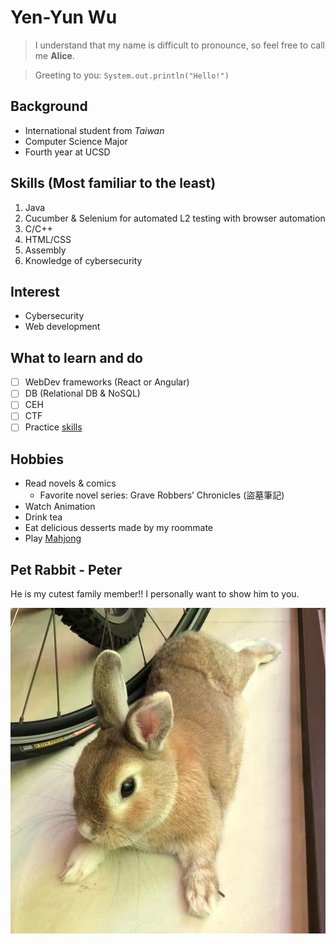 # Yen-Yun Wu
> I understand that my name is difficult to pronounce, so feel free to call me **Alice**.

> Greeting to you: `System.out.println("Hello!")`

## Background
- International student from *Taiwan*
- Computer Science Major
- Fourth year at UCSD
 
## Skills (Most familiar to the least)
1. Java
2. Cucumber & Selenium for automated L2 testing with browser automation
3. C/C++
4. HTML/CSS
5. Assembly
6. Knowledge of cybersecurity

## Interest
- Cybersecurity
- Web development

## What to learn and do
- [ ] WebDev frameworks \(React or Angular\)
- [ ] DB \(Relational DB & NoSQL\)
- [ ] CEH
- [ ] CTF
- [ ] Practice [skills](#skills-most-familiar-to-the-least)

## Hobbies
- Read novels & comics
  - Favorite novel series: Grave Robbers’ Chronicles \(盜墓筆記\)
- Watch Animation
- Drink tea
- Eat delicious desserts made by my roommate
- Play [Mahjong](https://www.maj-soul.com/#/home)

## Pet Rabbit - Peter
He is my cutest family member!! I personally want to show him to you.

![Peter: A very cute peter rabbit who is my family member](/peter.jpg)

